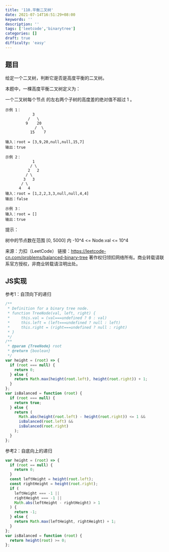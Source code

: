 ```yaml
---
title: '110.平衡二叉树'
date: 2021-07-14T16:51:29+08:00
keywords: ''
description: ''
tags: ['leetcode','binarytree']
categories: []
draft: true
difficulty: 'easy'
---
```


## 题目

给定一个二叉树，判断它是否是高度平衡的二叉树。

本题中，一棵高度平衡二叉树定义为：

一个二叉树每个节点 的左右两个子树的高度差的绝对值不超过 1 。

```
示例 1：
            3
          /   \
         9    20
             /  \
           15    7

输入：root = [3,9,20,null,null,15,7]
输出：true

示例 2：
            1
           / \
          2   2
         / \
        3   3
       / \
      4   4   
输入：root = [1,2,2,3,3,null,null,4,4]
输出：false

示例 3：
输入：root = []
输出：true
```

提示：

树中的节点数在范围 [0, 5000] 内
-10^4 <= Node.val <= 10^4

来源：力扣（LeetCode）
链接：https://leetcode-cn.com/problems/balanced-binary-tree
著作权归领扣网络所有。商业转载请联系官方授权，非商业转载请注明出处。


## JS实现

参考1：自顶向下的递归

```javascript
/**
 * Definition for a binary tree node.
 * function TreeNode(val, left, right) {
 *     this.val = (val===undefined ? 0 : val)
 *     this.left = (left===undefined ? null : left)
 *     this.right = (right===undefined ? null : right)
 * }
 */
/**
 * @param {TreeNode} root
 * @return {boolean}
 */
var height = (root) => {
  if (root === null) {
    return 0;
  } else {
    return Math.max(height(root.left), height(root.right)) + 1;
  }
};
var isBalanced = function (root) {
  if (root === null) {
    return true;
  } else {
    return (
      Math.abs(height(root.left) - height(root.right)) <= 1 &&
      isBalanced(root.left) &&
      isBalanced(root.right)
    );
  }
};
```

参考2：自底向上的递归

```javascript
var height = (root) => {
  if (root == null) {
    return 0;
  }
  const leftHeight = height(root.left);
  const rightHeight = height(root.right);
  if (
    leftHeight === -1 ||
    rightHeight === -1 ||
    Math.abs(leftHeight - rightHeight) > 1
  ) {
    return -1;
  } else {
    return Math.max(leftHeight, rightHeight) + 1;
  }
};
var isBalanced = function (root) {
  return height(root) >= 0;
};
```
